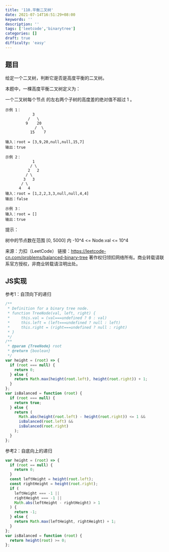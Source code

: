 ```yaml
---
title: '110.平衡二叉树'
date: 2021-07-14T16:51:29+08:00
keywords: ''
description: ''
tags: ['leetcode','binarytree']
categories: []
draft: true
difficulty: 'easy'
---
```


## 题目

给定一个二叉树，判断它是否是高度平衡的二叉树。

本题中，一棵高度平衡二叉树定义为：

一个二叉树每个节点 的左右两个子树的高度差的绝对值不超过 1 。

```
示例 1：
            3
          /   \
         9    20
             /  \
           15    7

输入：root = [3,9,20,null,null,15,7]
输出：true

示例 2：
            1
           / \
          2   2
         / \
        3   3
       / \
      4   4   
输入：root = [1,2,2,3,3,null,null,4,4]
输出：false

示例 3：
输入：root = []
输出：true
```

提示：

树中的节点数在范围 [0, 5000] 内
-10^4 <= Node.val <= 10^4

来源：力扣（LeetCode）
链接：https://leetcode-cn.com/problems/balanced-binary-tree
著作权归领扣网络所有。商业转载请联系官方授权，非商业转载请注明出处。


## JS实现

参考1：自顶向下的递归

```javascript
/**
 * Definition for a binary tree node.
 * function TreeNode(val, left, right) {
 *     this.val = (val===undefined ? 0 : val)
 *     this.left = (left===undefined ? null : left)
 *     this.right = (right===undefined ? null : right)
 * }
 */
/**
 * @param {TreeNode} root
 * @return {boolean}
 */
var height = (root) => {
  if (root === null) {
    return 0;
  } else {
    return Math.max(height(root.left), height(root.right)) + 1;
  }
};
var isBalanced = function (root) {
  if (root === null) {
    return true;
  } else {
    return (
      Math.abs(height(root.left) - height(root.right)) <= 1 &&
      isBalanced(root.left) &&
      isBalanced(root.right)
    );
  }
};
```

参考2：自底向上的递归

```javascript
var height = (root) => {
  if (root == null) {
    return 0;
  }
  const leftHeight = height(root.left);
  const rightHeight = height(root.right);
  if (
    leftHeight === -1 ||
    rightHeight === -1 ||
    Math.abs(leftHeight - rightHeight) > 1
  ) {
    return -1;
  } else {
    return Math.max(leftHeight, rightHeight) + 1;
  }
};
var isBalanced = function (root) {
  return height(root) >= 0;
};
```
